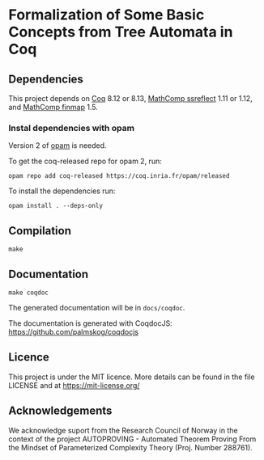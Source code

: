# Formalization of Some Basic Concepts from Tree Automata in Coq

## Dependencies

This project depends on [Coq](https://coq.inria.fr/) 8.12 or 8.13, [MathComp ssreflect](https://math-comp.github.io/) 1.11 or 1.12, and [MathComp finmap](https://github.com/math-comp/finmap) 1.5.

### Instal dependencies with opam

Version 2 of [opam](https://opam.ocaml.org/doc/Install.html) is needed.

To get the coq-released repo for opam 2, run: 
```
opam repo add coq-released https://coq.inria.fr/opam/released
```

To install the dependencies run:
```
opam install . --deps-only
```
 
## Compilation

```
make
```

## Documentation

```
make coqdoc
```

The generated documentation will be in `docs/coqdoc`.

The documentation is generated with CoqdocJS: https://github.com/palmskog/coqdocjs

## Licence

This project is under the MIT licence. More details can be found in the file LICENSE and at https://mit-license.org/

## Acknowledgements

We acknowledge suport from the Research Council of Norway in the context of the project 
AUTOPROVING - Automated Theorem Proving From the Mindset of Parameterized Complexity Theory (Proj. Number 288761). 
